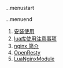 ...menustart


...menuend


 1. [安装使用](https://github.com/mebusy/notes/blob/master/dev_notes/ngx_lua/installation.md)
 2. [lua库使用注意事项](https://github.com/mebusy/notes/blob/master/dev_notes/ngx_lua/lua%E5%BA%93%E4%BD%BF%E7%94%A8%E6%B3%A8%E6%84%8F%E4%BA%8B%E9%A1%B9.md)
 3. [nginx 简介](https://github.com/mebusy/notes/blob/master/dev_notes/ngx_lua/nginx%E7%AE%80%E4%BB%8B.md)
 4. [OpenResty](https://github.com/mebusy/notes/blob/master/dev_notes/ngx_lua/openReg.md)
 5. [LuaNginxModule](https://github.com/mebusy/notes/blob/master/dev_notes/ngx_lua/LuaNginxModule.md)
 
